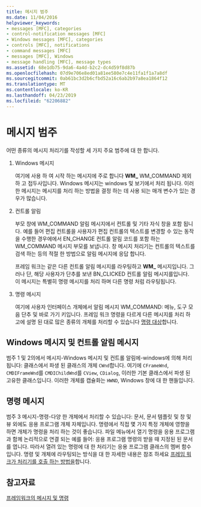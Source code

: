 ```yaml
---
title: 메시지 범주
ms.date: 11/04/2016
helpviewer_keywords:
- messages [MFC], categories
- control-notification messages [MFC]
- Windows messages [MFC], categories
- controls [MFC], notifications
- command messages [MFC]
- messages [MFC], Windows
- message handling [MFC], message types
ms.assetid: 68e1db75-9da6-4a4d-b2c2-dc4d59f8d87b
ms.openlocfilehash: 07d9e706e8ed01a81ee580e7c4e11fa1f1a7a8df
ms.sourcegitcommit: 0ab61bc3d2b6cfbd52a16c6ab2b97a8ea1864f12
ms.translationtype: MT
ms.contentlocale: ko-KR
ms.lasthandoff: 04/23/2019
ms.locfileid: "62206882"
---
```

# <a name="message-categories"></a>메시지 범주

어떤 종류의 메시지 처리기를 작성할 세 가지 주요 범주에 대 한 합니다.

1. Windows 메시지

   여기에 사용 하 여 시작 하는 메시지에 주로 합니다 **WM_** WM_COMMAND 제외 하 고 접두사입니다. Windows 메시지는 windows 및 보기에서 처리 됩니다. 이러한 메시지는 메시지를 처리 하는 방법을 결정 하는 데 사용 되는 매개 변수가 있는 경우가 많습니다.

1. 컨트롤 알림

   부모 창에 WM_COMMAND 알림 메시지에서 컨트롤 및 기타 자식 창을 포함 됩니다. 예를 들어 편집 컨트롤을 사용자가 편집 컨트롤의 텍스트를 변경할 수 있는 동작을 수행한 경우에에서 EN_CHANGE 컨트롤 알림 코드를 포함 하는 WM_COMMAND 메시지 부모를 보냅니다. 창 메시지 처리기는 컨트롤의 텍스트를 검색 하는 등의 적절 한 방법으로 알림 메시지에 응답 합니다.

   프레임 워크는 같은 다른 컨트롤 알림 메시지를 라우팅하고 **WM_** 메시지입니다. 그러나 단, 해당 사용자가 단추를 보낸 BN_CLICKED 컨트롤 알림 메시지를입니다. 이 메시지는 특별히 명령 메시지를 처리 하며 다른 명령 처럼 라우팅됩니다.

1. 명령 메시지

   여기에 사용자 인터페이스 개체에서 알림 메시지 WM_COMMAND: 메뉴, 도구 모음 단추 및 바로 가기 키입니다. 프레임 워크 명령을 다르게 다른 메시지를 처리 하 고에 설명 된 대로 많은 종류의 개체를 처리할 수 있습니다 [명령 대상](../mfc/command-targets.md)합니다.

##  <a name="_core_windows_messages_and_control.2d.notification_messages"></a> Windows 메시지 및 컨트롤 알림 메시지

범주 1 및 2의에서 메시지-Windows 메시지 및 컨트롤 알림에-windows에 의해 처리 됩니다: 클래스에서 파생 된 클래스의 개체 `CWnd`합니다. 여기에 `CFrameWnd`, `CMDIFrameWnd`를 `CMDIChildWnd`를 `CView`, `CDialog`, 이러한 기본 클래스에서 파생 된 고유한 클래스입니다. 이러한 개체를 캡슐화는 `HWND`, Windows 창에 대 한 핸들입니다.

##  <a name="_core_command_messages"></a> 명령 메시지

범주 3 메시지-명령-다양 한 개체에서 처리할 수 있습니다: 문서, 문서 템플릿 및 창 및 뷰 외에도 응용 프로그램 개체 자체입니다. 명령에서 직접 몇 가지 특정 개체에 영향을 하면 개체가 명령을 처리 하는 것이 좋습니다. 파일 메뉴에서 열기 명령을 응용 프로그램과 함께 논리적으로 연결 되는 예를 들어: 응용 프로그램 명령의 받을 때 지정된 된 문서를 엽니다. 따라서 열려 있는 명령에 대 한 처리기는 응용 프로그램 클래스의 멤버 함수입니다. 명령 및 개체에 라우팅되는 방식을 대 한 자세한 내용은 참조 하세요 [프레임 워크가 처리기를 호출 하는 방법을](../mfc/how-the-framework-calls-a-handler.md)합니다.

## <a name="see-also"></a>참고자료

[프레임워크의 메시지 및 명령](../mfc/messages-and-commands-in-the-framework.md)
